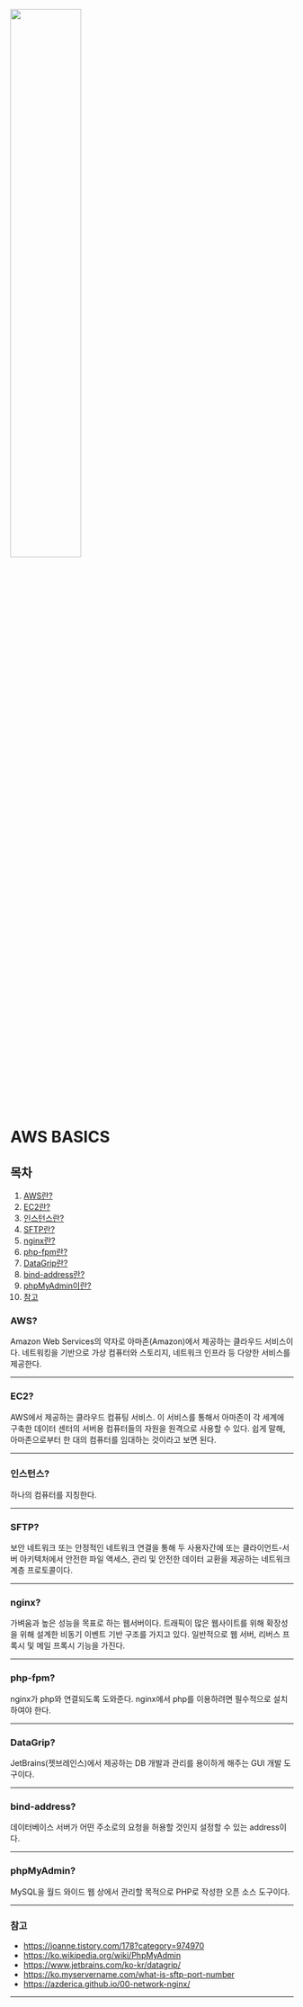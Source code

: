 <img src="https://images.unsplash.com/photo-1601352209555-489a72668fda?ixlib=rb-1.2.1&ixid=MnwxMjA3fDB8MHxzZWFyY2h8OXx8Y2xvdWR8ZW58MHx8MHx8&auto=format&fit=crop&w=500&q=60" width="50%" height="50%"></img><br/>

AWS BASICS
==========

## 목차
1. [AWS란?](#aws)
2. [EC2란?](#ec2)
3. [인스턴스란?](#인스턴스)
4. [SFTP란?](#SFTP)
5. [nginx란?](#nginx)
6. [php-fpm란?](#php-fpm)
7. [DataGrip란?](#DataGrip)
8. [bind-address란?](#bind-address)
9. [phpMyAdmin이란?](#phpmyadmin)
10. [참고](#참고)

### AWS?
Amazon Web Services의 약자로 아마존(Amazon)에서 제공하는 클라우드 서비스이다. 네트워킹을 기반으로 가상 컴퓨터와 스토리지, 네트워크 인프라 등 다양한 서비스를 제공한다.
- - -
### EC2?
AWS에서 제공하는 클라우드 컴퓨팅 서비스. 이 서비스를 통해서 아마존이 각 세계에 구축한 데이터 센터의 서버용 컴퓨터들의 자원을 원격으로 사용할 수 있다. 
쉽게 말해, 아마존으로부터 한 대의 컴퓨터를 임대하는 것이라고 보면 된다.
- - -
### 인스턴스?
하나의 컴퓨터를 지칭한다.
- - -
### SFTP?
보안 네트워크 또는 안정적인 네트워크 연결을 통해 두 사용자간에 또는 클라이언트-서버 아키텍처에서 안전한 파일 액세스, 관리 및 안전한 데이터 교환을 제공하는 네트워크 계층 프로토콜이다.
- - -
### nginx?
가벼움과 높은 성능을 목표로 하는 웹서버이다.
트래픽이 많은 웹사이트를 위해 확장성을 위해 설계한 비동기 이벤트 기반 구조를 가지고 있다. 일반적으로 웹 서버, 리버스 프록시 및 메일 프록시 기능을 가진다.
- - -
### php-fpm?
nginx가 php와 연결되도록 도와준다. nginx에서 php를 이용하려면 필수적으로 설치하여야 한다.
- - -
### DataGrip?
JetBrains(젯브레인스)에서 제공하는 DB 개발과 관리를 용이하게 해주는 GUI 개발 도구이다.
- - -
### bind-address?
데이터베이스 서버가 어떤 주소로의 요청을 허용할 것인지 설정할 수 있는 address이다.
- - -
### phpMyAdmin?
MySQL을 월드 와이드 웹 상에서 관리할 목적으로 PHP로 작성한 오픈 소스 도구이다.
- - - 
### 참고
* https://joanne.tistory.com/178?category=974970
* https://ko.wikipedia.org/wiki/PhpMyAdmin
* https://www.jetbrains.com/ko-kr/datagrip/
* https://ko.myservername.com/what-is-sftp-port-number
* https://azderica.github.io/00-network-nginx/
- - -
